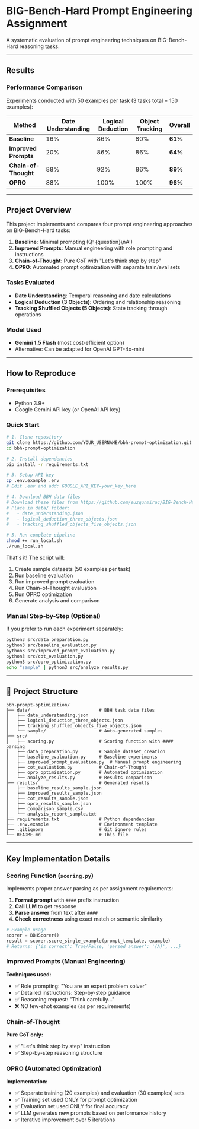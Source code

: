 # BIG-Bench-Hard Prompt Engineering Assignment

A systematic evaluation of prompt engineering techniques on BIG-Bench-Hard reasoning tasks.

---

## Results

### Performance Comparison

Experiments conducted with 50 examples per task (3 tasks total = 150 examples):

| Method | Date Understanding | Logical Deduction | Object Tracking | **Overall** |
|--------|-------------------|-------------------|-----------------|-------------|
| **Baseline** | 16% | 86% | 80% | **61%** |
| **Improved Prompts** | 20% | 86% | 86% | **64%** |
| **Chain-of-Thought** | 88% | 92% | 86% | **89%** |
| **OPRO** | 88% | 100% | 100% | **96%** |


---

## Project Overview

This project implements and compares four prompt engineering approaches on BIG-Bench-Hard tasks:

1. **Baseline**: Minimal prompting (Q: {question}\nA:)
2. **Improved Prompts**: Manual engineering with role prompting and instructions
3. **Chain-of-Thought**: Pure CoT with "Let's think step by step"
4. **OPRO**: Automated prompt optimization with separate train/eval sets

### Tasks Evaluated

- **Date Understanding**: Temporal reasoning and date calculations
- **Logical Deduction (3 Objects)**: Ordering and relationship reasoning
- **Tracking Shuffled Objects (5 Objects)**: State tracking through operations

### Model Used

- **Gemini 1.5 Flash** (most cost-efficient option)
- Alternative: Can be adapted for OpenAI GPT-4o-mini

---

## How to Reproduce
### Prerequisites

- Python 3.9+
- Google Gemini API key (or OpenAI API key)
### Quick Start

```bash
# 1. Clone repository
git clone https://github.com/YOUR_USERNAME/bbh-prompt-optimization.git
cd bbh-prompt-optimization

# 2. Install dependencies
pip install -r requirements.txt

# 3. Setup API key
cp .env.example .env
# Edit .env and add: GOOGLE_API_KEY=your_key_here

# 4. Download BBH data files
# Download these files from https://github.com/suzgunmirac/BIG-Bench-Hard/tree/main/bbh
# Place in data/ folder:
#   - date_understanding.json
#   - logical_deduction_three_objects.json
#   - tracking_shuffled_objects_five_objects.json

# 5. Run complete pipeline
chmod +x run_local.sh
./run_local.sh
```

That's it! The script will:
1. Create sample datasets (50 examples per task)
2. Run baseline evaluation
3. Run improved prompt evaluation
4. Run Chain-of-Thought evaluation
5. Run OPRO optimization
6. Generate analysis and comparison


### Manual Step-by-Step (Optional)

If you prefer to run each experiment separately:

```bash
python3 src/data_preparation.py
python3 src/baseline_evaluation.py
python3 src/improved_prompt_evaluation.py
python3 src/cot_evaluation.py
python3 src/opro_optimization.py
echo "sample" | python3 src/analyze_results.py
```

---

## 📁 Project Structure

```
bbh-prompt-optimization/
├── data/                          # BBH task data files
│   ├── date_understanding.json
│   ├── logical_deduction_three_objects.json
│   ├── tracking_shuffled_objects_five_objects.json
│   └── sample/                    # Auto-generated samples
├── src/
│   ├── scoring.py                 # Scoring function with #### parsing
│   ├── data_preparation.py        # Sample dataset creation
│   ├── baseline_evaluation.py     # Baseline experiments
│   ├── improved_prompt_evaluation.py  # Manual prompt engineering
│   ├── cot_evaluation.py          # Chain-of-Thought
│   ├── opro_optimization.py       # Automated optimization
│   └── analyze_results.py         # Results comparison
├── results/                       # Generated results
│   ├── baseline_results_sample.json
│   ├── improved_results_sample.json
│   ├── cot_results_sample.json
│   ├── opro_results_sample.json
│   ├── comparison_sample.csv
│   └── analysis_report_sample.txt
├── requirements.txt               # Python dependencies
├── .env.example                   # Environment template
├── .gitignore                     # Git ignore rules
└── README.md                      # This file
```

---

## Key Implementation Details

### Scoring Function (`scoring.py`)

Implements proper answer parsing as per assignment requirements:

1. **Format prompt** with `####` prefix instruction
2. **Call LLM** to get response
3. **Parse answer** from text after `####`
4. **Check correctness** using exact match or semantic similarity

```python
# Example usage
scorer = BBHScorer()
result = scorer.score_single_example(prompt_template, example)
# Returns: {'is_correct': True/False, 'parsed_answer': '(A)', ...}
```

### Improved Prompts (Manual Engineering)

**Techniques used:**
- ✅ Role prompting: "You are an expert problem solver"
- ✅ Detailed instructions: Step-by-step guidance
- ✅ Reasoning request: "Think carefully..."
- ❌ NO few-shot examples (as per requirements)

### Chain-of-Thought

**Pure CoT only:**
- ✅ "Let's think step by step" instruction
- ✅ Step-by-step reasoning structure

### OPRO (Automated Optimization)

**Implementation:**
- ✅ Separate training (20 examples) and evaluation (30 examples) sets
- ✅ Training set used ONLY for prompt optimization
- ✅ Evaluation set used ONLY for final accuracy
- ✅ LLM generates new prompts based on performance history
- ✅ Iterative improvement over 5 iterations
